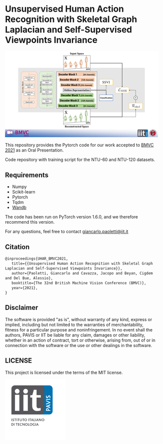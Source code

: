 # Unsupervised Human Action Recognition with Skeletal Graph Laplacian and Self-Supervised Viewpoints Invariance

<img src="./img/img.png" alt="output"/>

This repository provides the Pytorch code for our work accepted to [BMVC 2021](https://www.bmvc2021.com/) as an Oral Presentation.

Code repository with training script for the NTU-60 and NTU-120 datasets.

## Requirements
+ Numpy
+ Scikit-learn
+ Pytorch
+ Tqdm
+ [Wandb](https://wandb.ai/site)

The code has been run on PyTorch version 1.6.0, and we therefore recommend this version.

For any questions, feel free to contact giancarlo.paoletti@iit.it

## Citation
 ```
@inproceedings{UHAR_BMVC2021,
    title={{Unsupervised Human Action Recognition with Skeletal Graph Laplacian and Self-Supervised Viewpoints Invariance}},
    author={Paoletti, Giancarlo and Cavazza, Jacopo and Beyan, Cigdem and Del Bue, Alessio},
    booktitle={The 32nd British Machine Vision Conference (BMVC)},
    year={2021},
}
 ```

## Disclaimer
The software is provided "as is", without warranty of any kind, express or implied, including but not limited to the warranties of merchantability, fitness for a particular purpose and noninfringement. In no event shall the authors, PAVIS or IIT be liable for any claim, damages or other liability, whether in an action of contract, tort or otherwise, arising from, out of or in connection with the software or the use or other dealings in the software.

## LICENSE
This project is licensed under the terms of the MIT license.

<img src="./img/iit-pavis.png" alt="iit-pavis-logo" width="200"/>
